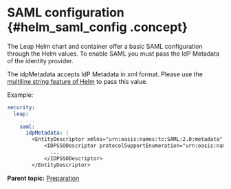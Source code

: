 # SAML configuration {#helm_saml_config .concept}

The Leap Helm chart and container offer a basic SAML configuration through the Helm values. To enable SAML you must pass the IdP Metadata of the identity provider.

The idpMetadata accepts IdP Metadata in xml format. Please use the [multiline string feature of Helm](https://helm.sh/docs/chart_template_guide/yaml_techniques/#strings-in-yaml) to pass this value.

Example:

```yaml
security:
  leap:
    . . .
    saml:
      idpMetadata: |
        <EntityDescriptor xmlns="urn:oasis:names:tc:SAML:2.0:metadata" ID="SAMLtestIdP" entityID="https://samltest.id/saml/idp">
            <IDPSSODescriptor protocolSupportEnumeration="urn:oasis:names:tc:SAML:2.0:protocol urn:oasis:names:tc:SAML:1.1:protocol urn:mace:shibboleth:1.0">
              ...
            </IDPSSODescriptor>
        </EntityDescriptor>
```

**Parent topic:** [Preparation](helm_preparation.md)

